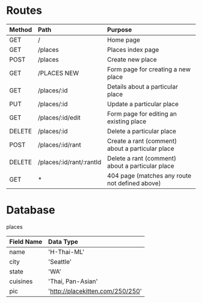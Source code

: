 # Routes

| Method |  Path   |       Purpose       |
| :----- | :------ | :------------------ |
|  GET   |    /    | Home page |
|  GET   | /places | Places index page |
|  POST  | /places |    Create new place |
|  GET   | /PLACES NEW | Form page for creating a new place |
|  GET   | /places/:id | Details about a particular place |
|  PUT   | /places/:id | Update a particular place |
|  GET   | /places/:id/edit | Form page for editing an existing place |
|  DELETE | /places/:id | Delete a particular place |
|  POST  | /places/:id/rant | Create a rant (comment) about a particular place |
|  DELETE | /places/:id/rant/:rantId | Delete a rant (comment) about a particular place |
|  GET   |    *    | 404 page (matches any route not defined above) |

# Database

places

| Field Name | Data Type |
| :---- | :--- |
| name  | 'H-Thai-ML' |
| city  | 'Seattle' |
| state | 'WA' |
| cuisines | 'Thai, Pan-Asian' |
| pic   | 'http://placekitten.com/250/250' |



